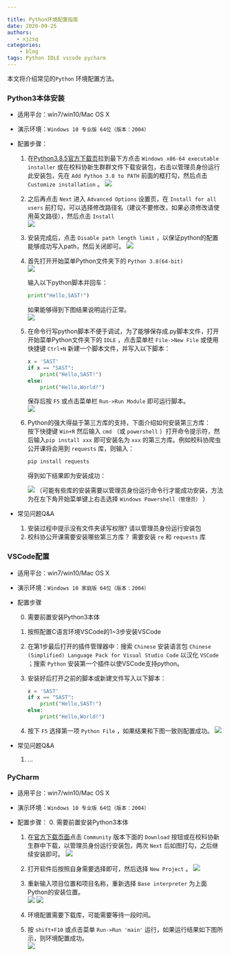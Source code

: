 ```yaml
---

title: Python环境配置指南
date: 2020-09-25
authors: 
   - xjzsq
categories:
    - blog
tags: Python IDLE vscode pycharm 
---
```


本文将介绍常见的`Python` 环境配置方法。  

<!--more-->

### Python3本体安装

- 适用平台：win7/win10/Mac OS X
- 演示环境：`Windows 10 专业版 64位（版本：2004）` 
- 配置步骤：
  1. 在[Python3.8.5官方下载页](https://www.python.org/downloads/release/python-385/)拉到最下方点击 `Windows x86-64 executable installer` 或在校科协新生群群文件下载安装包，右击以管理员身份运行此安装包，先在 `Add Python 3.8 to PATH` 前面的框打勾，然后点击 `Customize installation` 。
     ![](../../assets/img/blog/python-environment/python-1.png)
     
  2. 之后再点击 `Next` 进入 `Advanced Options` 设置页，在 `Install for all users` 前打勾，可以选择修改路径名（建议不要修改，如果必须修改请使用英文路径），然后点击 `Install`  
     ![](../../assets/img/blog/python-environment/python-2.png)
     
  3. 安装完成后，点击 `Disable path length limit` ，以保证python的配置能够成功写入path，然后关闭即可。
     ![](../../assets/img/blog/python-environment/python-3.png)
     
  4. 首先打开开始菜单Python文件夹下的 `Python 3.8(64-bit)`   
     ![](../../assets/img/blog/python-environment/python-4.png)   
     
     输入以下python脚本并回车：  
     
     ``` python
     print("Hello,SAST!")
     ```
     如果能够得到下图结果说明运行正常。  
     ![](../../assets/img/blog/python-environment/python-5.png)
     
  5. 在命令行写python脚本不便于调试，为了能够保存成.py脚本文件，打开开始菜单Python文件夹下的 `IDLE` ，点击菜单栏 `File->New File` 或使用快捷键 `Ctrl+N` 新建一个脚本文件，并写入以下脚本：  
     ```python
     x = 'SAST'
     if x == "SAST":
         print("Hello,SAST!")
     else:
         print("Hello,World!")
     ```
     保存后按 `F5` 或点击菜单栏 `Run->Run Module` 即可运行脚本。  
     ![](../../assets/img/blog/python-environment/python-6.png)    
  
  6. Python的强大得益于第三方库的支持，下面介绍如何安装第三方库：  
     按下快捷键 `Win+R` 然后输入 `cmd` （或 `powershell` ）打开命令提示符，然后输入`pip install xxx` 即可安装名为 `xxx` 的第三方库。例如校科协爬虫公开课将会用到 `requests` 库，则输入：
  
     ``` bash
     pip install requests
     ```
  
     得到如下结果即为安装成功：  
  
     ![](../../assets/img/blog/python-environment/python-7.png)
     （可能有些库的安装需要以管理员身份运行命令行才能成功安装，方法为在左下角开始菜单键上右击选择 `Windows Powershell（管理员）` ）     
- 常见问题Q&A
  
  1. 安装过程中提示没有文件夹读写权限?
     请以管理员身份运行安装包
  2. 校科协公开课需要安装哪些第三方库？
     需要安装 `re` 和 `requests` 库

### VSCode配置
- 适用平台：win7/win10/Mac OS X

- 演示环境：`Windows 10 家庭版 64位（版本：2004）` 

- 配置步骤
  
  0. 需要前置安装Python3本体
  
  1. 按照配置C语言环境VSCode的1~3步安装VSCode
  
  2. 在第1步最后打开的插件管理器中：搜索 `Chinese` 安装语言包 `Chinese (Simplified) Language Pack for Visual Studio Code` 以汉化 `VSCode` ；搜索 `Python` 安装第一个插件以使VSCode支持python。
  
  3. 安装好后打开之前的脚本或新建文件写入以下脚本：
  
     ``` python
     x = 'SAST'
     if x == "SAST":
         print("Hello,SAST!")
     else:
         print("Hello,World!")
     ```
  4. 按下 `F5` 选择第一项 `Python File` ，如果结果和下图一致则配置成功。
  ![](../../assets/img/blog/python-environment/python-8.png)  
- 常见问题Q&A  
  
  1. ...

### PyCharm
- 适用平台：win7/win10/Mac OS X 
- 演示环境：`Windows 10 专业版 64位（版本：2004）`  
- 配置步骤：
  0. 需要前置安装Python3本体  
  
  1. 在[官方下载页面](https://www.jetbrains.com/pycharm/download/#section=windows)点击 `Community` 版本下面的 `Download` 按钮或在校科协新生群中下载，以管理员身份运行安装包，两次 `Next` 后如图打勾，之后继续安装即可。
     ![](../../assets/img/blog/python-environment/pycharm-1.png)
  
  2. 打开软件后按照自身需要选择即可，然后选择 `New Project` 。
     ![](../../assets/img/blog/python-environment/pycharm-3.png)  
  
  3. 重新输入项目位置和项目名称，重新选择 `Base interpreter` 为上面Python的安装位置。  
     ![](../../assets/img/blog/python-environment/pycharm-4.png)
     ![](../../assets/img/blog/python-environment/pycharm-5.png)  
  
  4. 环境配置需要下载库，可能需要等待一段时间。  
  
  5. 按 `shift+F10` 或点击菜单 `Run->Run 'main'` 运行，如果运行结果如下图所示，则环境配置成功。  
     ![](../../assets/img/blog/python-environment/pycharm-6.png)